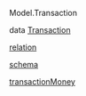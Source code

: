 Model.Transaction

data [Transaction](Model-Transaction.html#t:Transaction)

[relation](Model-Transaction.html#v:relation)

[schema](Model-Transaction.html#v:schema)

[transactionMoney](Model-Transaction.html#v:transactionMoney)

